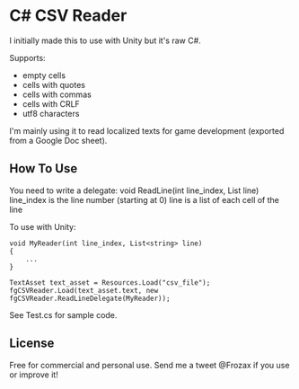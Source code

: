 C# CSV Reader
==========

I initially made this to use with Unity but it's raw C#.

Supports:
- empty cells
- cells with quotes
- cells with commas
- cells with CRLF
- utf8 characters

I'm mainly using it to read localized texts for game development (exported from a Google Doc sheet).

How To Use
-------

You need to write a delegate:
    void ReadLine(int line_index, List<string> line)
line_index is the line number (starting at 0)
line is a list of each cell of the line

To use with Unity:
    
    void MyReader(int line_index, List<string> line)
    {
        ...
    }

    TextAsset text_asset = Resources.Load("csv_file");
    fgCSVReader.Load(text_asset.text, new fgCSVReader.ReadLineDelegate(MyReader));

See Test.cs for sample code.


License
-----
Free for commercial and personal use.
Send me a tweet @Frozax if you use or improve it!
